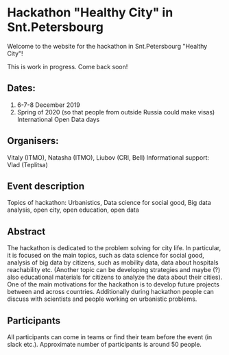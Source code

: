 # Hackathon "Healthy City" in Snt.Petersbourg
Welcome to the website for the hackathon in Snt.Petersbourg "Healthy City"! 

This is work in progress. Come back soon!

## Dates: 
1. 6-7-8 December 2019 
2. Spring of 2020 (so that people from outside Russia could make visas)
International Open Data days

## Organisers: 
Vitaly (ITMO), Natasha (ITMO), Liubov (CRI, Bell) 
Informational support: Vlad (Teplitsa)

## Event description
Topics of hackathon: Urbanistics, Data science for social good, Big data analysis, open city, open education, open data


## Abstract
The hackathon is dedicated to the problem solving for city life. In particular, it is focused on the main topics, such as data science for social good, analysis of big data by citizens, such as mobility data, data about hospitals reachability etc. 
(Another topic can be developing strategies and maybe (?) also educational materials for citizens to analyze the data about their cities). One of the main motivations for the hackathon is to develop future projects between and across countries. Additionally during hackathon people can discuss with scientists and people working on urbanistic problems.

## Participants
All participants can come in teams or find their team before the event (in slack etc.). 
Approximate number of participants is around 50 people. 
